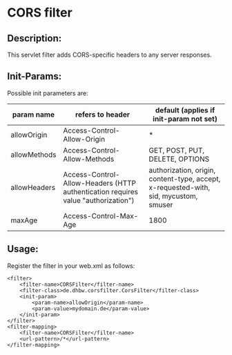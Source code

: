 CORS filter
=

Description:
-
This servlet filter adds CORS-specific headers to any server responses.

Init-Params:
-
Possible init parameters are:

| param name | refers to header | default (applies if init-param not set) |
| ------------- |-----------    | ----- |
| allowOrigin | Access-Control-Allow-Origin | * |
| allowMethods | Access-Control-Allow-Methods | GET, POST, PUT, DELETE, OPTIONS |
| allowHeaders | Access-Control-Allow-Headers (HTTP authentication requires value "authorization") | authorization, origin, content-type, accept, x-requested-with, sid, mycustom, smuser |
| maxAge | Access-Control-Max-Age | 1800 |



Usage:
-
Register the filter in your web.xml as follows:

```
<filter>
	<filter-name>CORSFilter</filter-name>
	<filter-class>de.dhbw.corsfilter.CorsFilter</filter-class>
	<init-param>
		<param-name>allowOrigin</param-name>
		<param-value>mydomain.de</param-value>
	</init-param>
</filter>
<filter-mapping>
	<filter-name>CORSFilter</filter-name>
	<url-pattern>/*</url-pattern>
</filter-mapping>
```
